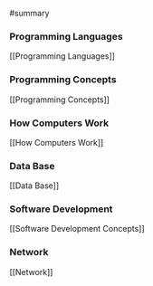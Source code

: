 #summary  
### Programming Languages
[[Programming Languages]]
### Programming Concepts
[[Programming Concepts]]
### How Computers Work
[[How Computers Work]]
### Data Base
[[Data Base]]
### Software Development
[[Software Development Concepts]]
### Network
[[Network]]